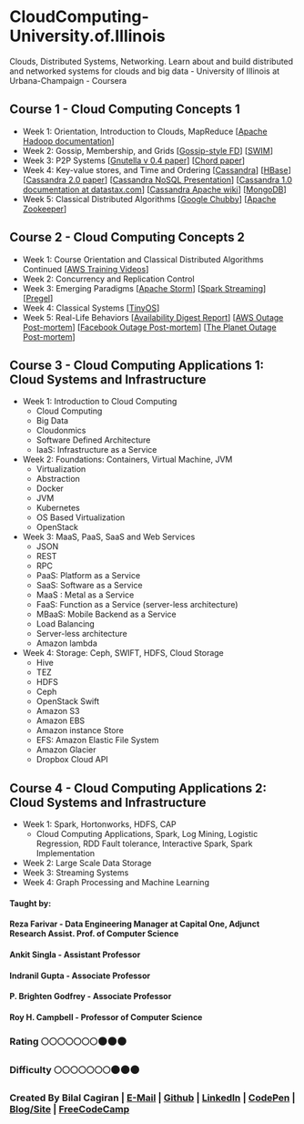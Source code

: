 # CloudComputing-University.of.Illinois
Clouds, Distributed Systems, Networking. Learn about and build distributed and networked systems for clouds and big data - University of Illinois at Urbana-Champaign - Coursera

## Course 1 - Cloud Computing Concepts 1
* Week 1: Orientation, Introduction to Clouds, MapReduce [[Apache Hadoop documentation](http://hadoop.apache.org/)]
* Week 2: Gossip, Membership, and Grids [[Gossip-style FD](http://dl.acm.org/citation.cfm?id=1659238)] [[SWIM](http://ieeexplore.ieee.org/document/1028914/?reload=true&arnumber=1028914)]
* Week 3: P2P Systems [[Gnutella v 0.4 paper](https://courses.engr.illinois.edu/cs425/fa2014/gnutella_protocol_0.4.pdf)] [[Chord paper](https://pdos.csail.mit.edu/papers/chord:sigcomm01/chord_sigcomm.pdf)]
* Week 4: Key-value stores, and Time and Ordering [[Cassandra](http://docs.datastax.com/en/archived/cassandra/2.0/cassandra/gettingStartedCassandraIntro.html)] [[HBase](http://hbase.apache.org/)] [[Cassandra 2.0 paper](http://docs.datastax.com/en/articles/cassandra/cassandrathenandnow.html)] [[Cassandra NoSQL Presentation](https://www.slideshare.net/Eweaver/cassandra-presentation-at-nosql)] [[Cassandra 1.0 documentation at datastax.com](http://docs.datastax.com/en/archived/cassandra/1.0/docs/)] [[Cassandra Apache wiki](https://wiki.apache.org/cassandra/ArchitectureOverview)] [[MongoDB](https://www.mongodb.com/)]
* Week 5: Classical Distributed Algorithms [[Google Chubby](https://research.google.com/archive/chubby.html)] [[Apache Zookeeper](http://zookeeper.apache.org/)]

## Course 2 - Cloud Computing Concepts 2
* Week 1: Course Orientation and Classical Distributed Algorithms Continued [[AWS Training Videos](https://aws.amazon.com/training/intro_series/)]
* Week 2: Concurrency and Replication Control
* Week 3: Emerging Paradigms [[Apache Storm](http://storm.apache.org/)] [[Spark Streaming](https://www2.eecs.berkeley.edu/Pubs/TechRpts/2012/EECS-2012-259.pdf)] [[Pregel](http://dl.acm.org/citation.cfm?id=1807184)]
* Week 4: Classical Systems [[TinyOS](www.tinyos.net)]
* Week 5: Real-Life Behaviors [[Availability Digest Report](http://www.availabilitydigest.com/public_articles/0704/data_center_outages-lessons.pdf)] [[AWS Outage Post-mortem](https://aws.amazon.com/message/65648/)] [[Facebook Outage Post-mortem](https://www.facebook.com/notes/facebook-engineering/more-details-on-todays-outage/431441338919)] [[The Planet Outage Post-mortem](http://www.availabilitydigest.com/public_articles/0309/planet_explosion.pdf)]

## Course 3 - Cloud Computing Applications 1: Cloud Systems and Infrastructure
* Week 1: Introduction to Cloud Computing 
  * Cloud Computing
  * Big Data
  * Cloudonmics
  * Software Defined Architecture
  * IaaS: Infrastructure as a Service
* Week 2: Foundations: Containers, Virtual Machine, JVM
  * Virtualization
  * Abstraction
  * Docker
  * JVM
  * Kubernetes
  * OS Based Virtualization
  * OpenStack
* Week 3: MaaS, PaaS, SaaS and Web Services 
  * JSON
  * REST
  * RPC
  * PaaS: Platform as a Service
  * SaaS: Software as a Service
  * MaaS : Metal as a Service
  * FaaS: Function as a Service (server-less architecture)
  * MBaaS: Mobile Backend as a Service
  * Load Balancing
  * Server-less architecture
  * Amazon lambda
* Week 4: Storage: Ceph, SWIFT, HDFS, Cloud Storage 
  * Hive
  * TEZ
  * HDFS
  * Ceph
  * OpenStack Swift
  * Amazon S3
  * Amazon EBS
  * Amazon instance Store
  * EFS: Amazon Elastic File System
  * Amazon Glacier
  * Dropbox Cloud API

## Course 4 - Cloud Computing Applications 2: Cloud Systems and Infrastructure
* Week 1: Spark, Hortonworks, HDFS, CAP
  * Cloud Computing Applications, Spark, Log Mining, Logistic Regression, RDD Fault tolerance, Interactive Spark, Spark Implementation
* Week 2: Large Scale Data Storage
* Week 3: Streaming Systems
* Week 4: Graph Processing and Machine Learning

#### Taught by:
#### Reza Farivar - Data Engineering Manager at Capital One, Adjunct Research Assist. Prof. of Computer Science
#### Ankit Singla - Assistant Professor
#### Indranil Gupta - Associate Professor
#### P. Brighten Godfrey - Associate Professor
#### Roy H. Campbell - Professor of Computer Science

### Rating :full_moon::full_moon::full_moon::full_moon::full_moon::full_moon::full_moon::new_moon::new_moon::new_moon:
### Difficulty :full_moon::full_moon::full_moon::full_moon::full_moon::full_moon::full_moon::new_moon::new_moon::new_moon:

### Created By Bilal Cagiran | [E-Mail](mailto:bcagiran@hotmail.com) | [Github](https://github.com/extwiii/) | [LinkedIn](https://linkedin.com/in/bilalcagiran) | [CodePen](http://codepen.io/extwiii/) | [Blog/Site](http://bilalcagiran.com) | [FreeCodeCamp](https://www.freecodecamp.com/extwiii) 
